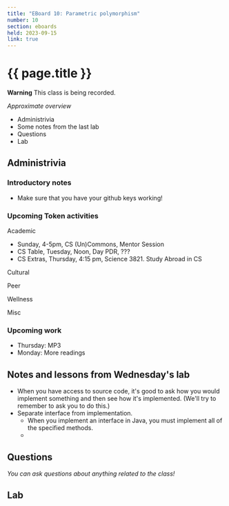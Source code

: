 ```yaml
---
title: "EBoard 10: Parametric polymorphism"
number: 10
section: eboards
held: 2023-09-15
link: true
---
```

# {{ page.title }}

**Warning** This class is being recorded.

_Approximate overview_

* Administrivia
* Some notes from the last lab
* Questions
* Lab

Administrivia
-------------

### Introductory notes

* Make sure that you have your github keys working!

### Upcoming Token activities

Academic

* Sunday, 4-5pm, CS (Un)Commons, Mentor Session
* CS Table, Tuesday, Noon, Day PDR, ???
* CS Extras, Thursday, 4:15 pm, Science 3821.  Study Abroad in CS

Cultural

Peer

Wellness

Misc

### Upcoming work

* Thursday: MP3
* Monday: More readings

Notes and lessons from Wednesday's lab
--------------------------------------

* When you have access to source code, it's good to ask how you would
  implement something and then see how it's implemented.  (We'll try
  to remember to ask you to do this.)
* Separate interface from implementation.
    * When you implement an interface in Java, you must implement all
      of the specified methods.
    * 

Questions
---------

_You can ask questions about anything related to the class!_

Lab
---

